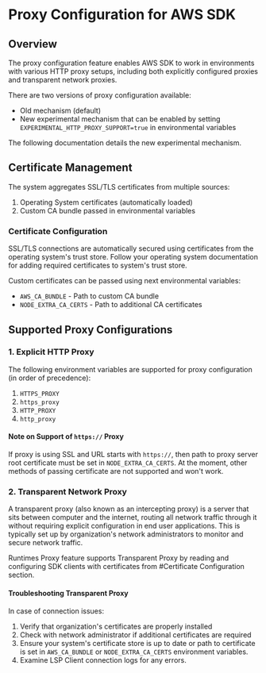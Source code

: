 # Proxy Configuration for AWS SDK

## Overview
The proxy configuration feature enables AWS SDK to work in environments with various HTTP proxy setups, including both explicitly configured proxies and transparent network proxies.

There are two versions of proxy configuration available:
- Old mechanism (default)
- New experimental mechanism that can be enabled by setting `EXPERIMENTAL_HTTP_PROXY_SUPPORT=true` in environmental variables

The following documentation details the new experimental mechanism.

## Certificate Management
The system aggregates SSL/TLS certificates from multiple sources:
1. Operating System certificates (automatically loaded)
2. Custom CA bundle passed in environmental variables

### Certificate Configuration
SSL/TLS connections are automatically secured using certificates from the operating system's trust store. Follow your operating system documentation for adding required certificates to system's trust store.

Custom certificates can be passed using next environmental variables:
- `AWS_CA_BUNDLE` - Path to custom CA bundle
- `NODE_EXTRA_CA_CERTS` - Path to additional CA certificates

## Supported Proxy Configurations

### 1. Explicit HTTP Proxy
The following environment variables are supported for proxy configuration (in order of precedence):
1. `HTTPS_PROXY`
2. `https_proxy`
3. `HTTP_PROXY`
4. `http_proxy`

#### Note on Support of `https://` Proxy
If proxy is using SSL and URL starts with `https://`, then path to proxy server root certificate must be set in `NODE_EXTRA_CA_CERTS`. At the moment, other methods of passing certificate are not supported and won't work.

### 2. Transparent Network Proxy
A transparent proxy (also known as an intercepting proxy) is a server that sits between computer and the internet, routing all network traffic through it without requiring explicit configuration in end user applications. This is typically set up by organization's network administrators to monitor and secure network traffic.

Runtimes Proxy feature supports Transparent Proxy by reading and configuring SDK clients with certificates from #Certificate Configuration section.

#### Troubleshooting Transparent Proxy
In case of connection issues:
1. Verify that organization's certificates are properly installed
2. Check with network administrator if additional certificates are required
3. Ensure your system's certificate store is up to date or path to certificate is set in `AWS_CA_BUNDLE` or `NODE_EXTRA_CA_CERTS` environment variables.
4. Examine LSP Client connection logs for any errors.
